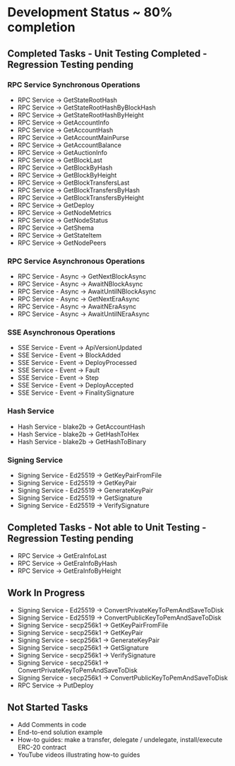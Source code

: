 # Development Status ~ 80% completion

## Completed Tasks - Unit Testing Completed - Regression Testing pending
### RPC Service Synchronous Operations
* RPC Service -> GetStateRootHash
* RPC Service -> GetStateRootHashByBlockHash
* RPC Service -> GetStateRootHashByHeight
* RPC Service -> GetAccountInfo
* RPC Service -> GetAccountHash
* RPC Service -> GetAccountMainPurse
* RPC Service -> GetAccountBalance
* RPC Service -> GetAuctionInfo
* RPC Service -> GetBlockLast
* RPC Service -> GetBlockByHash
* RPC Service -> GetBlockByHeight
* RPC Service -> GetBlockTransfersLast
* RPC Service -> GetBlockTransfersByHash
* RPC Service -> GetBlockTransfersByHeight
* RPC Service -> GetDeploy
* RPC Service -> GetNodeMetrics
* RPC Service -> GetNodeStatus
* RPC Service -> GetShema
* RPC Service -> GetStateItem
* RPC Service -> GetNodePeers
### RPC Service Asynchronous Operations
* RPC Service - Async -> GetNextBlockAsync
* RPC Service - Async -> AwaitNBlockAsync
* RPC Service - Async -> AwaitUntilNBlockAsync
* RPC Service - Async -> GetNextEraAsync
* RPC Service - Async -> AwaitNEraAsync
* RPC Service - Async -> AwaitUntilNEraAsync
### SSE Asynchronous Operations
* SSE Service - Event -> ApiVersionUpdated
* SSE Service - Event -> BlockAdded
* SSE Service - Event -> DeployProcessed
* SSE Service - Event -> Fault
* SSE Service - Event -> Step
* SSE Service - Event -> DeployAccepted
* SSE Service - Event -> FinalitySignature
### Hash Service
* Hash Service - blake2b -> GetAccountHash
* Hash Service - blake2b  -> GetHashToHex
* Hash Service - blake2b  -> GetHashToBinary
### Signing Service
* Signing Service - Ed25519 -> GetKeyPairFromFile
* Signing Service - Ed25519  -> GetKeyPair
* Signing Service - Ed25519  -> GenerateKeyPair
* Signing Service - Ed25519  -> GetSignature
* Signing Service - Ed25519  -> VerifySignature



## Completed Tasks - Not able to Unit Testing - Regression Testing pending
* RPC Service -> GetEraInfoLast
* RPC Service -> GetEraInfoByHash
* RPC Service -> GetEraInfoByHeight



## Work In Progress
* Signing Service - Ed25519  -> ConvertPrivateKeyToPemAndSaveToDisk
* Signing Service - Ed25519  -> ConvertPublicKeyToPemAndSaveToDisk
* Signing Service - secp256k1  -> GetKeyPairFromFile
* Signing Service - secp256k1   -> GetKeyPair
* Signing Service - secp256k1   -> GenerateKeyPair
* Signing Service - secp256k1   -> GetSignature
* Signing Service - secp256k1   -> VerifySignature
* Signing Service - secp256k1  -> ConvertPrivateKeyToPemAndSaveToDisk
* Signing Service - secp256k1  -> ConvertPublicKeyToPemAndSaveToDisk
* RPC Service -> PutDeploy



## Not Started Tasks
* Add Comments in code
* End-to-end solution example
* How-to guides: make a transfer, delegate / undelegate, install/execute ERC-20 contract
* YouTube videos illustrating how-to guides
	
